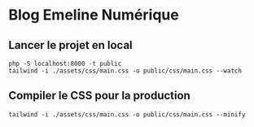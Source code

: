 # Blog Emeline Numérique

## Lancer le projet en local

```
php -S localhost:8000 -t public
tailwind -i ./assets/css/main.css -o public/css/main.css --watch
```

## Compiler le CSS pour la production

```
tailwind -i ./assets/css/main.css -o public/css/main.css --minify
```
